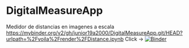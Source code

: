 # DigitalMeasureApp
Medidor de distancias en imagenes a escala
https://mybinder.org/v2/gh/junior19a2000/DigitalMeasureApp.git/HEAD?urlpath=%2Fvoila%2Frender%2FDistance.ipynb
Click → [![Binder](https://mybinder.org/badge_logo.svg)](https://mybinder.org/v2/gh/junior19a2000/DigitalMeasureApp.git/HEAD?urlpath=%2Fvoila%2Frender%2FDistance.ipynb)

